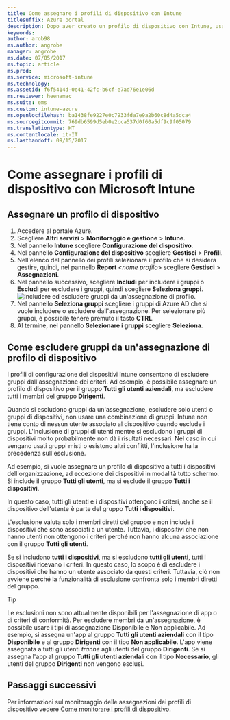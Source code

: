 ```yaml
---
title: Come assegnare i profili di dispositivo con Intune
titlesuffix: Azure portal
description: Dopo aver creato un profilo di dispositivo con Intune, usare questo argomento per informazioni su come assegnarlo ai dispositivi."
keywords: 
author: arob98
ms.author: angrobe
manager: angrobe
ms.date: 07/05/2017
ms.topic: article
ms.prod: 
ms.service: microsoft-intune
ms.technology: 
ms.assetid: f6f5414d-0e41-42fc-b6cf-e7ad76e1e06d
ms.reviewer: heenamac
ms.suite: ems
ms.custom: intune-azure
ms.openlocfilehash: ba1438fe9227e0c7933fda7e9a2b60c8d4a5dca4
ms.sourcegitcommit: 769db6599d5eb0e2cca537d0f60a5df9c9f05079
ms.translationtype: HT
ms.contentlocale: it-IT
ms.lasthandoff: 09/15/2017
---
```

# <a name="how-to-assign-microsoft-intune-device-profiles"></a>Come assegnare i profili di dispositivo con Microsoft Intune

## <a name="assign-a-device-profile"></a>Assegnare un profilo di dispositivo

1. Accedere al portale Azure.
2. Scegliere **Altri servizi** > **Monitoraggio e gestione** > **Intune**.
3. Nel pannello **Intune** scegliere **Configurazione del dispositivo**.
1. Nel pannello **Configurazione del dispositivo** scegliere **Gestisci** > **Profili**.
2. Nell'elenco del pannello dei profili selezionare il profilo che si desidera gestire, quindi, nel pannello **Report** <*nome profilo*>  scegliere **Gestisci** > **Assegnazioni**.
3. Nel pannello successivo, scegliere **Includi** per includere i gruppi o **Escludi** per escludere i gruppi, quindi scegliere **Seleziona gruppi**.
![Includere ed escludere gruppi da un'assegnazione di profilo.](./media/group-include-exclude.png)
4. Nel pannello **Seleziona gruppi** scegliere i gruppi di Azure AD che si vuole includere o escludere dall'assegnazione. Per selezionare più gruppi, è possibile tenere premuto il tasto **CTRL**.
4. Al termine, nel pannello **Selezionare i gruppi** scegliere **Seleziona**.



## <a name="how-to-exclude-groups-from-a-device-profile-assignment"></a>Come escludere gruppi da un'assegnazione di profilo di dispositivo

I profili di configurazione dei dispositivi Intune consentono di escludere gruppi dall'assegnazione dei criteri. Ad esempio, è possibile assegnare un profilo di dispositivo per il gruppo **Tutti gli utenti aziendali**, ma escludere tutti i membri del gruppo **Dirigenti**.

Quando si escludono gruppi da un'assegnazione, escludere solo utenti o gruppi di dispositivi, non usare una combinazione di gruppi. Intune non tiene conto di nessun utente associato al dispositivo quando esclude i gruppi. L'inclusione di gruppi di utenti mentre si escludono i gruppi di dispositivi molto probabilmente non dà i risultati necessari. Nel caso in cui vengano usati gruppi misti o esistono altri conflitti, l'inclusione ha la precedenza sull'esclusione.

Ad esempio, si vuole assegnare un profilo di dispositivo a tutti i dispositivi dell'organizzazione, ad eccezione dei dispositivi in modalità tutto schermo. Si include il gruppo **Tutti gli utenti**, ma si esclude il gruppo **Tutti i dispositivi**.

In questo caso, tutti gli utenti e i dispositivi ottengono i criteri, anche se il dispositivo dell'utente è parte del gruppo **Tutti i dispositivi**. 

L'esclusione valuta solo i membri diretti del gruppo e non include i dispositivi che sono associati a un utente. Tuttavia, i dispositivi che non hanno utenti non ottengono i criteri perché non hanno alcuna associazione con il gruppo **Tutti gli utenti**. 

Se si includono **tutti i dispositivi**, ma si escludono **tutti gli utenti**, tutti i dispositivi ricevano i criteri. In questo caso, lo scopo è di escludere i dispositivi che hanno un utente associato da questi criteri. Tuttavia, ciò non avviene perché la funzionalità di esclusione confronta solo i membri diretti del gruppo. 

>[!Tip]
>Le esclusioni non sono attualmente disponibili per l'assegnazione di app o di criteri di conformità. Per escludere membri da un'assegnazione, è possibile usare i tipi di assegnazione Disponibile e Non applicabile. Ad esempio, si assegna un'app al gruppo **Tutti gli utenti aziendali** con il tipo **Disponibile** e al gruppo **Dirigenti** con il tipo **Non applicabile**. L'app viene assegnata a tutti gli utenti *tranne* agli utenti del gruppo **Dirigenti**. Se si assegna l'app al gruppo **Tutti gli utenti aziendali** con il tipo **Necessario**, gli utenti del gruppo **Dirigenti** non vengono esclusi.
 
    
## <a name="next-steps"></a>Passaggi successivi
Per informazioni sul monitoraggio delle assegnazioni dei profili di dispositivo vedere [Come monitorare i profili di dispositivo](device-profile-monitor.md).
